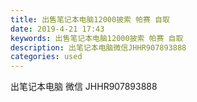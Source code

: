 ```yaml
---
title: 出售笔记本电脑12000披索 帕赛 自取
date: 2019-4-21 17:43
keywords: 出售笔记本电脑12000披索 帕赛 自取
description: 出笔记本电脑微信JHHR907893888
categories: used
---
```

<td class="t_f" id="postmessage_3570886">

出笔记本电脑 微信 JHHR907893888<img alt="" border="0" class="zoom" data-cf-modified-a06a78c19c97a0dbc810bad0-="" file="https://user.qzone.qq.com/484928561/infocenter" id="aimg_K56Re" lazyloadthumb="1" onclick="" onmouseover="" src="https://user.qzone.qq.com/484928561/infocenter"/></td>
